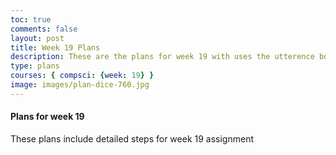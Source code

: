 ```yaml
---
toc: true
comments: false
layout: post
title: Week 19 Plans
description: These are the plans for week 19 with uses the utterence bot
type: plans
courses: { compsci: {week: 19} }
image: images/plan-dice-760.jpg
---
```



#### Plans for week 19
These plans include detailed steps for week 19 assignment

<script src="https://utteranc.es/client.js"
    repo="srivaidyas/student2.0"
    issue-term="pathname"
    label="comments"
    theme="github-light"
    crossorigin="anonymous"
    async>
</script>


